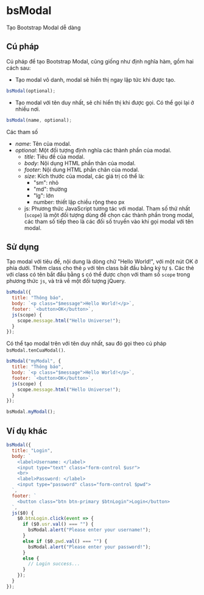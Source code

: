 # bsModal
Tạo Bootstrap Modal dễ dàng

## Cú pháp
Cú pháp để tạo Bootstrap Modal, cũng giống như định nghĩa hàm, gồm hai cách sau:
- Tạo modal vô danh, modal sẽ hiển thị ngay lập tức khi được tạo.
```js
bsModal(optional);
```
- Tạo modal với tên duy nhất, sẽ chỉ hiển thị khi được gọi. Có thể gọi lại ở nhiều nơi.
```js
bsModal(name, optional);
```
Các tham số
- *name*: Tên của modal.
- *optional*: Một đối tượng định nghĩa các thành phần của modal.
  - *title*: Tiêu đề của modal.
  - *body*: Nội dụng HTML phần thân của modal.
  - *footer*: Nội dung HTML phần chân của modal.
  - *size*: Kích thước của modal, các giá trị có thể là:
    - "sm": nhỏ
    - "md": thường
    - "lg": lớn
    - number: thiết lập chiều rộng theo px
  - js: Phương thức JavaScript tương tác với modal. Tham số thứ nhất (`scope`) là một đối tượng dùng để chọn các thành phần trong modal, các tham số tiếp theo là các đối số truyền vào khi gọi modal với tên modal.

## Sử dụng
Tạo modal với tiêu đề, nội dung là dòng chữ "Hello World!", với một nút OK ở phía dưới. Thêm class cho thẻ `p` với tên class bắt đầu bằng ký tự `$`. Các thẻ với class có tên bắt đầu bằng `$` có thể được chọn với tham số `scope` trong phương thức `js`, và trả về một đối tượng jQuery.
```js
bsModal({
  title: "Thông báo",
  body: `<p class="$message">Hello World!</p>`,
  footer: `<button>OK</button>`,
  js(scope) {
    scope.message.html("Hello Universe!");
  }
});
```
Có thể tạo modal trên với tên duy nhất, sau đó gọi theo cú pháp `bsModal.tenCuaModal()`.
```js
bsModal("myModal", {
  title: "Thông báo",
  body: `<p class="$message">Hello World!</p>`,
  footer: `<button>OK</button>`,
  js(scope) {
    scope.message.html("Hello Universe!");
  }
});

bsModal.myModal();
```

## Ví dụ khác
```js
bsModal({
  title: "Login",
  body: `
    <label>Username: </label>
    <input type="text" class="form-control $usr">
    <br>
    <label>Password: </label>
    <input type="password" class="form-control $pwd">
  `,
  footer: `
    <button class="btn btn-primary $btnLogin">Login</button>
  `,
  js($0) {
    $0.btnLogin.click(event => {
      if ($0.usr.val() === "") {
        bsModal.alert("Please enter your username!");
      }
      else if ($0.pwd.val() === "") {
        bsModal.alert("Please enter your password!");
      }
      else {
        // Login success...
      }
    });
  }
});
```
